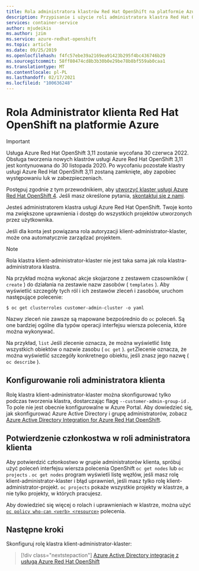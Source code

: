 ```yaml
---
title: Rola administratora klastrów Red Hat OpenShift na platformie Azure | Microsoft Docs
description: Przypisanie i użycie roli administratora klastra Red Hat OpenShift platformy Azure
services: container-service
author: mjudeikis
ms.author: jzim
ms.service: azure-redhat-openshift
ms.topic: article
ms.date: 09/25/2019
ms.openlocfilehash: f4fc57ebe39a2169ea91423b295f4bc436746b29
ms.sourcegitcommit: 58ff80474cd8b3b30b0e29be78b8bf559ab0caa1
ms.translationtype: MT
ms.contentlocale: pl-PL
ms.lasthandoff: 02/17/2021
ms.locfileid: "100636248"
---
```

# <a name="azure-red-hat-openshift-customer-administrator-role"></a>Rola Administrator klienta Red Hat OpenShift na platformie Azure

> [!IMPORTANT]
> Usługa Azure Red Hat OpenShift 3,11 zostanie wycofana 30 czerwca 2022. Obsługa tworzenia nowych klastrów usługi Azure Red Hat OpenShift 3,11 jest kontynuowana do 30 listopada 2020. Po wycofaniu pozostałe klastry usługi Azure Red Hat OpenShift 3,11 zostaną zamknięte, aby zapobiec występowaniu luk w zabezpieczeniach.
> 
> Postępuj zgodnie z tym przewodnikiem, aby [utworzyć klaster usługi Azure Red Hat OpenShift 4](tutorial-create-cluster.md).
> Jeśli masz określone pytania, [skontaktuj się z nami](mailto:arofeedback@microsoft.com).

Jesteś administratorem klastra usługi Azure Red Hat OpenShift. Twoje konto ma zwiększone uprawnienia i dostęp do wszystkich projektów utworzonych przez użytkownika.

Jeśli dla konta jest powiązana rola autoryzacji klient-administrator-klaster, może ona automatycznie zarządzać projektem.

> [!Note] 
> Rola klastra klient-administrator-klaster nie jest taka sama jak rola klastra-administratora klastra.

Na przykład można wykonać akcje skojarzone z zestawem czasowników ( `create` ) do działania na zestawie nazw zasobów ( `templates` ). Aby wyświetlić szczegóły tych ról i ich zestawów zleceń i zasobów, uruchom następujące polecenie:

`$ oc get clusterroles customer-admin-cluster -o yaml`

Nazwy zleceń nie zawsze są mapowane bezpośrednio do `oc` poleceń. Są one bardziej ogólne dla typów operacji interfejsu wiersza polecenia, które można wykonywać. 

Na przykład, `list` Jeśli zlecenie oznacza, że można wyświetlić listę wszystkich obiektów o nazwie zasobu ( `oc get` ). `get`Zlecenie oznacza, że można wyświetlić szczegóły konkretnego obiektu, jeśli znasz jego nazwę ( `oc describe` ).

## <a name="configure-the-customer-administrator-role"></a>Konfigurowanie roli administratora klienta

Rolę klastra klient-administrator-klaster można skonfigurować tylko podczas tworzenia klastra, dostarczając flagę `--customer-admin-group-id` . To pole nie jest obecnie konfigurowalne w Azure Portal. Aby dowiedzieć się, jak skonfigurować Azure Active Directory i grupę administratorów, zobacz [Azure Active Directory Integration for Azure Red Hat OpenShift](howto-aad-app-configuration.md).

## <a name="confirm-membership-in-the-customer-administrator-role"></a>Potwierdzenie członkostwa w roli administratora klienta

Aby potwierdzić członkostwo w grupie administratorów klienta, spróbuj użyć poleceń interfejsu wiersza polecenia OpenShift `oc get nodes` lub `oc projects` . `oc get nodes` program wyświetli listę węzłów, jeśli masz rolę klient-administrator-klaster i błąd uprawnień, jeśli masz tylko rolę klient-administrator-projekt. `oc projects` pokaże wszystkie projekty w klastrze, a nie tylko projekty, w których pracujesz.

Aby dowiedzieć się więcej o rolach i uprawnieniach w klastrze, można użyć [`oc policy who-can <verb> <resource>`](https://docs.openshift.com/container-platform/3.11/admin_guide/manage_rbac.html#managing-role-bindings) polecenia.

## <a name="next-steps"></a>Następne kroki

Skonfiguruj rolę klastra klient-administrator-klaster:
> [!div class="nextstepaction"]
> [Azure Active Directory integrację z usługą Azure Red Hat OpenShift](howto-aad-app-configuration.md)
